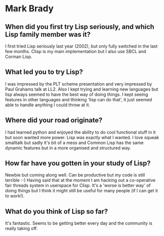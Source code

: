 # Mark Brady

## When did you first try Lisp seriously, and which Lisp family member was it?

I first tried Lisp seriously last year (2002), but only fully switched
in the last few months. Clisp is my main implementation but I also use
SBCL and Corman Lisp.

## What led you to try Lisp?

I was impressed by the PLT scheme presentation and very impressed by
Paul Grahams talk at LL2. Also I kept trying and learning new
languages but lisp always seemed to have the best way of doing
things. I kept seeing features in other languages and thinking 'lisp
can do that', it just seemed able to handle anything I could throw at
it.

## Where did your road originate?

I had learned python and enjoyed the ability to do cool functional
stuff in it but soon wanted more power. Lisp was exactly what I
wanted. I love squeak smalltalk but sadly it's bit of a mess and
Common Lisp has the same dynamic features but in a more organised and
structured way.

## How far have you gotten in your study of Lisp?

Newbie but coming along well. Can be productive but my code is still
terrible :-) Having said that at the moment I am hacking out a
co-operative fair threads system in userspace for Clisp. It's a 'worse
is better way' of doing things but I think it might still be useful
for many people (if I can get it to work!).

## What do you think of Lisp so far?

It's fantastic. Seems to be getting better every day and the community
is really taking off.
